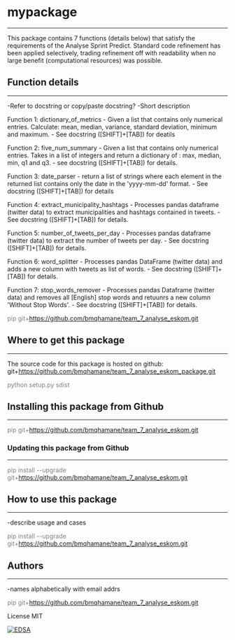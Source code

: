 # mypackage 
---

This package contains 7 functions (details below) that satisfy the requirements of the Analyse Sprint Predict.
Standard code refinement has been applied selectively, trading refinement off with readability when no large benefit (computational resources) was possible.

## Function details
----
-Refer to docstring or copy/paste docstring?
-Short description

Function 1: dictionary_of_metrics
    - Given a list that contains only numerical entries. Calculate: mean, median, variance, standard deviation, minimum and maximum.
    - See docstring ([SHIFT]+[TAB]) for deatils

Function 2: five_num_summary
    - Given a list that contains only numerical entries. Takes in a list of integers and return a dictionary of : max, median, min, q1 and q3.
    - see docstring ([SHIFT]+[TAB]) for details.

Function 3: date_parser
     - return a list of strings where each element in the returned list contains only the date in the 'yyyy-mm-dd' format.
     - See docstring ([SHIFT]+[TAB]) for details

Function 4: extract_municipality_hashtags
    - Processes pandas dataframe (twitter data) to extract municipalities and hashtags contained in tweets.
    - See docstring ([SHIFT]+[TAB]) for details.


Function 5: number_of_tweets_per_day
    - Processes pandas dataframe (twitter data) to extract the number of tweets per day.
    - See docstring ([SHIFT]+[TAB]) for details.

Function 6: word_splitter
	- Processes pandas DataFrame (twitter data) and adds a new column with tweets as list of words.
	- See docstring ([SHIFT]+[TAB]) for details.  

Function 7: stop_words_remover
	- Processes pandas Dataframe (twitter data) and removes all [English] stop words and retuunrs a new column 'Without Stop Words'.
	- See docstring ([SHIFT]+[TAB]) for details.  

<span style="color: gray;">pip git+https://github.com/bmqhamane/team_7_analyse_eskom.git</span> 

## Where to get this package
---- 
The source code for this package is hosted on github: git+https://github.com/bmqhamane/team_7_analyse_eskom_package.git

<span style="color: gray;">python setup.py sdist</span> 


## Installing this package from Github
----
<span style="color: gray;">pip git+https://github.com/bmqhamane/team_7_analyse_eskom.git</span> 

### Updating this package from Github
----
<span style="color: gray;">pip install --upgrade git+https://github.com/bmqhamane/team_7_analyse_eskom.git</span> 

## How to use this package
----
-describe usage and cases

<span style="color: gray;">pip install --upgrade git+https://github.com/bmqhamane/team_7_analyse_eskom.git</span> 

## Authors
----
-names alphabetically with email addrs

<span style="color: gray;">pip git+https://github.com/bmqhamane/team_7_analyse_eskom.git</span> 

License
MIT

[![EDSA](https://img.shields.io/travis/numpy/numpy/master.svg?label=Travis%20CI)](explore-datascience.net)
